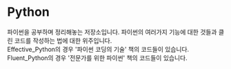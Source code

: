 # Python
파이썬을 공부하며 정리해놓는 저장소입니다. 파이썬의 여러가지 기능에 대한 것들과 클린 코드를 작성하는 법에 대한 위주입니다.
<br/>Effective_Python의 경우 '파이썬 코딩의 기술' 책의 코드들이 있습니다.
<br/>Fluent_Python의 경우 '전문가를 위한 파이썬' 책의 코드들이 있습니다.
